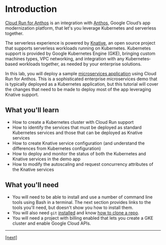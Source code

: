# Introduction

[Cloud Run for Anthos] is an integration with [Anthos], Google Cloud’s app modernization platform, that let's you leverage Kubernetes and serverless together.

The serverless experience is powered by [Knative], an open source project that supports serverless workloads running on Kubernetes. Kubernetes support is provided by Google Kubernetes Engine (GKE), bringing custom machines types, VPC networking, and integration with any Kubernetes‐based workloads together, as needed by your enterprise solutions.

In this lab, you will deploy a sample [microservices application] using Cloud Run for Anthos. This is a sophisticated enterprise microservices demo that is typically deployed as a Kubernetes application, but this tutorial will cover the changes that need to be made to deploy most of the app leveraging Knative support.

## What you'll learn

* How to create a Kubernetes cluster with Cloud Run support
* How to identify the services that must be deployed as standard Kubernetes services and those that can be deployed as Knative services
* How to create Knative service configuration (and understand the differences from Kubernetes configuration)
* How to deploy and monitor the status of both the Kubernetes and Knative services in the demo app
* How to modify the autoscaling and request concurrency attributes of the Knative services

## What you'll need

* You will need to be able to install and use a number of command line tools using Bash in a terminal. The next section provides links to the tools you'll need, but doesn't show you how to install them.
* You will also need `git` [installed](https://github.com/git-guides/install-git) and know [how to clone a repo](https://docs.github.com/en/github/creating-cloning-and-archiving-repositories/cloning-a-repository).
* You will need a project with billing enabled that lets you create a GKE cluster and enable Google Cloud APIs.

[Anthos]: https://cloud.google.com/anthos
[Cloud Run for Anthos]:  https://cloud.google.com/anthos/run
[Knative]: https://knative.dev/
[microservices application]: https://github.com/GoogleCloudPlatform/microservices-demo

---
[[next]](02-setting-up.md)